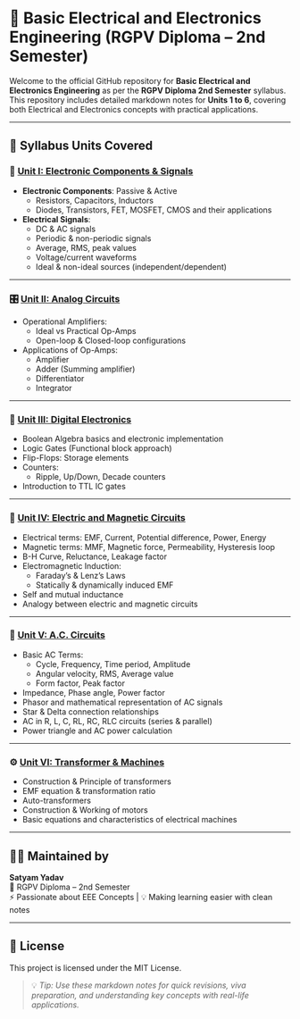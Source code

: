 # 🔌 Basic Electrical and Electronics Engineering (RGPV Diploma – 2nd Semester)

Welcome to the official GitHub repository for **Basic Electrical and Electronics Engineering** as per the **RGPV Diploma 2nd Semester** syllabus. This repository includes detailed markdown notes for **Units 1 to 6**, covering both Electrical and Electronics concepts with practical applications.

---

## 📘 Syllabus Units Covered

### 🧩 [Unit I: Electronic Components & Signals](./Unit1.md)
- **Electronic Components**: Passive & Active  
  - Resistors, Capacitors, Inductors  
  - Diodes, Transistors, FET, MOSFET, CMOS and their applications  
- **Electrical Signals**:  
  - DC & AC signals  
  - Periodic & non-periodic signals  
  - Average, RMS, peak values  
  - Voltage/current waveforms  
  - Ideal & non-ideal sources (independent/dependent)

---

### 🎛️ [Unit II: Analog Circuits](./Unit2.md)
- Operational Amplifiers:
  - Ideal vs Practical Op-Amps  
  - Open-loop & Closed-loop configurations  
- Applications of Op-Amps:
  - Amplifier
  - Adder (Summing amplifier)
  - Differentiator
  - Integrator

---

### 🧮 [Unit III: Digital Electronics](./Unit3.md)
- Boolean Algebra basics and electronic implementation  
- Logic Gates (Functional block approach)  
- Flip-Flops: Storage elements  
- Counters:
  - Ripple, Up/Down, Decade counters  
- Introduction to TTL IC gates

---

### 🧲 [Unit IV: Electric and Magnetic Circuits](./Unit4.md)
- Electrical terms: EMF, Current, Potential difference, Power, Energy  
- Magnetic terms: MMF, Magnetic force, Permeability, Hysteresis loop  
- B-H Curve, Reluctance, Leakage factor  
- Electromagnetic Induction:
  - Faraday’s & Lenz’s Laws  
  - Statically & dynamically induced EMF  
- Self and mutual inductance  
- Analogy between electric and magnetic circuits

---

### 🔄 [Unit V: A.C. Circuits](./Unit5.md)
- Basic AC Terms:
  - Cycle, Frequency, Time period, Amplitude  
  - Angular velocity, RMS, Average value  
  - Form factor, Peak factor  
- Impedance, Phase angle, Power factor  
- Phasor and mathematical representation of AC signals  
- Star & Delta connection relationships  
- AC in R, L, C, RL, RC, RLC circuits (series & parallel)  
- Power triangle and AC power calculation

---

### ⚙️ [Unit VI: Transformer & Machines](./Unit6.md)
- Construction & Principle of transformers  
- EMF equation & transformation ratio  
- Auto-transformers  
- Construction & Working of motors  
- Basic equations and characteristics of electrical machines

---

## 👨‍🎓 Maintained by

**Satyam Yadav**  
📘 RGPV Diploma – 2nd Semester  
⚡ Passionate about EEE Concepts | 💡 Making learning easier with clean notes

---

## 📎 License

This project is licensed under the MIT License.

> 💡 *Tip: Use these markdown notes for quick revisions, viva preparation, and understanding key concepts with real-life applications.*
